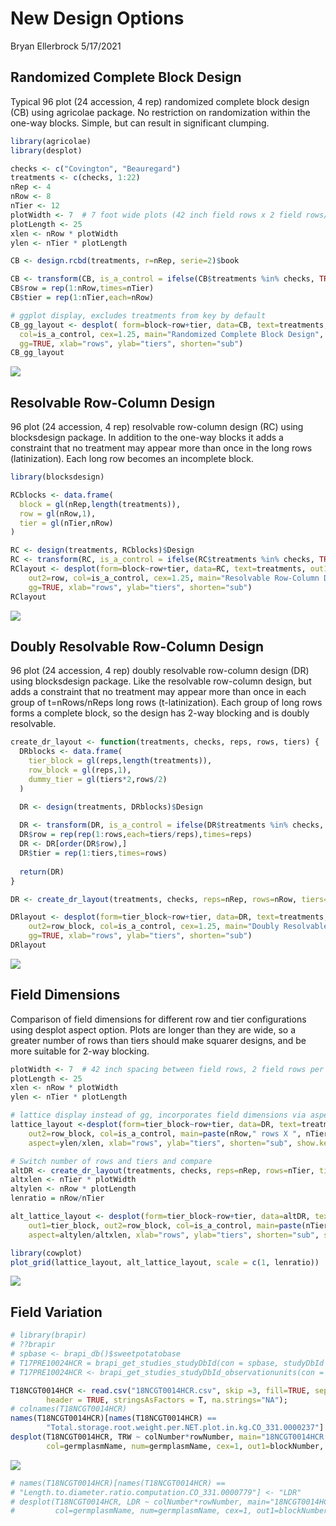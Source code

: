New Design Options
================
Bryan Ellerbrock
5/17/2021

## Randomized Complete Block Design

Typical 96 plot (24 accession, 4 rep) randomized complete block design
(CB) using agricolae package. No restriction on randomization within the
one-way blocks. Simple, but can result in significant clumping.

``` r
library(agricolae)
library(desplot)

checks <- c("Covington", "Beauregard")
treatments <- c(checks, 1:22)
nRep <- 4
nRow <- 8
nTier <- 12
plotWidth <- 7  # 7 foot wide plots (42 inch field rows x 2 field rows/plot)
plotLength <- 25
xlen <- nRow * plotWidth
ylen <- nTier * plotLength

CB <- design.rcbd(treatments, r=nRep, serie=2)$book

CB <- transform(CB, is_a_control = ifelse(CB$treatments %in% checks, TRUE, FALSE))
CB$row = rep(1:nRow,times=nTier)
CB$tier = rep(1:nTier,each=nRow)

# ggplot display, excludes treatments from key by default
CB_gg_layout <- desplot( form=block~row+tier, data=CB, text=treatments, out1=block,
  col=is_a_control, cex=1.25, main="Randomized Complete Block Design",
  gg=TRUE, xlab="rows", ylab="tiers", shorten="sub")
CB_gg_layout
```

![](README_files/figure-gfm/agricolae%20CB-1.png)<!-- -->

## Resolvable Row-Column Design

96 plot (24 accession, 4 rep) resolvable row-column design (RC) using
blocksdesign package. In addition to the one-way blocks it adds a
constraint that no treatment may appear more than once in the long rows
(latinization). Each long row becomes an incomplete block.

``` r
library(blocksdesign)

RCblocks <- data.frame(
  block = gl(nRep,length(treatments)),
  row = gl(nRow,1),
  tier = gl(nTier,nRow)
)

RC <- design(treatments, RCblocks)$Design
RC <- transform(RC, is_a_control = ifelse(RC$treatments %in% checks, TRUE, FALSE))
RClayout <- desplot(form=block~row+tier, data=RC, text=treatments, out1=block,
    out2=row, col=is_a_control, cex=1.25, main="Resolvable Row-Column Design",
    gg=TRUE, xlab="rows", ylab="tiers", shorten="sub")
RClayout
```

![](README_files/figure-gfm/blocksdesign%20RC-1.png)<!-- -->

## Doubly Resolvable Row-Column Design

96 plot (24 accession, 4 rep) doubly resolvable row-column design (DR)
using blocksdesign package. Like the resolvable row-column design, but
adds a constraint that no treatment may appear more than once in each
group of t=nRows/nReps long rows (t-latinization). Each group of long
rows forms a complete block, so the design has 2-way blocking and is
doubly resolvable.

``` r
create_dr_layout <- function(treatments, checks, reps, rows, tiers) {
  DRblocks <- data.frame(
    tier_block = gl(reps,length(treatments)),
    row_block = gl(reps,1),
    dummy_tier = gl(tiers*2,rows/2)
  )

  DR <- design(treatments, DRblocks)$Design
  
  DR <- transform(DR, is_a_control = ifelse(DR$treatments %in% checks, TRUE, FALSE))
  DR$row = rep(rep(1:rows,each=tiers/reps),times=reps)
  DR <- DR[order(DR$row),]
  DR$tier = rep(1:tiers,times=rows)
  
  return(DR)
}

DR <- create_dr_layout(treatments, checks, reps=nRep, rows=nRow, tiers=nTier)

DRlayout <- desplot(form=tier_block~row+tier, data=DR, text=treatments, out1=tier_block,
    out2=row_block, col=is_a_control, cex=1.25, main="Doubly Resolvable Row-Column Design",
    gg=TRUE, xlab="rows", ylab="tiers", shorten="sub")
DRlayout
```

![](README_files/figure-gfm/blocksdesign%20DR-1.png)<!-- -->

## Field Dimensions

Comparison of field dimensions for different row and tier configurations
using desplot aspect option. Plots are longer than they are wide, so a
greater number of rows than tiers should make squarer designs, and be
more suitable for 2-way blocking.

``` r
plotWidth <- 7  # 42 inch spacing between field rows, 2 field rows per plot = 7 foot wide plots
plotLength <- 25
xlen <- nRow * plotWidth
ylen <- nTier * plotLength

# lattice display instead of gg, incorporates field dimensions via aspect=ylen/xlen
lattice_layout <-desplot(form=tier_block~row+tier, data=DR, text=treatments, out1=tier_block,
    out2=row_block, col=is_a_control, main=paste(nRow," rows X ", nTier," tiers"),
    aspect=ylen/xlen, xlab="rows", ylab="tiers", shorten="sub", show.key=FALSE, cex=.65)

# Switch number of rows and tiers and compare
altDR <- create_dr_layout(treatments, checks, reps=nRep, rows=nTier, tiers=nRow)
altxlen <- nTier * plotWidth
altylen <- nRow * plotLength
lenratio = nRow/nTier

alt_lattice_layout <- desplot(form=tier_block~row+tier, data=altDR, text=treatments,
    out1=tier_block, out2=row_block, col=is_a_control, main=paste(nTier," rows X ", nRow," tiers"),
    aspect=altylen/altxlen, xlab="rows", ylab="tiers", shorten="sub", show.key=FALSE, cex=.65)

library(cowplot)
plot_grid(lattice_layout, alt_lattice_layout, scale = c(1, lenratio))
```

<img src="README_files/figure-gfm/desplot aspect-1.png" style="display: block; margin: auto;" />

## Field Variation

``` r
# library(brapir)
# ??brapir
# spbase <- brapi_db()$sweetpotatobase
# T17PRE10024HCR = brapi_get_studies_studyDbId(con = spbase, studyDbId = "1048")
# T17PRE10024HCR <- brapi_get_studies_studyDbId_observationunits(con = spbase, studyDbId = "1048")

T18NCGT0014HCR <- read.csv("18NCGT0014HCR.csv", skip =3, fill=TRUE, sep=",",
        header = TRUE, stringsAsFactors = T, na.strings="NA");
# colnames(T18NCGT0014HCR)
names(T18NCGT0014HCR)[names(T18NCGT0014HCR) ==
        "Total.storage.root.weight.per.NET.plot.in.kg.CO_331.0000237"] <- "TRW"
desplot(T18NCGT0014HCR, TRW ~ colNumber*rowNumber, main="18NCGT0014HCR Total Root Yield",
        col=germplasmName, num=germplasmName, cex=1, out1=blockNumber, aspect=4/1)
```

<img src="README_files/figure-gfm/desplot heatmap-1.png" style="display: block; margin: auto;" />

``` r
# names(T18NCGT0014HCR)[names(T18NCGT0014HCR) ==
# "Length.to.diameter.ratio.computation.CO_331.0000779"] <- "LDR"
# desplot(T18NCGT0014HCR, LDR ~ colNumber*rowNumber, main="18NCGT0014HCR Length to Diameter Ratio",
#         col=germplasmName, num=germplasmName, cex=1, out1=blockNumber, aspect=4/1)
```
